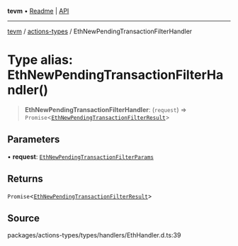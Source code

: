 **tevm** • [Readme](../../README.md) \| [API](../../modules.md)

***

[tevm](../../README.md) / [actions-types](../README.md) / EthNewPendingTransactionFilterHandler

# Type alias: EthNewPendingTransactionFilterHandler()

> **EthNewPendingTransactionFilterHandler**: (`request`) => `Promise`\<[`EthNewPendingTransactionFilterResult`](EthNewPendingTransactionFilterResult.md)\>

## Parameters

• **request**: [`EthNewPendingTransactionFilterParams`](EthNewPendingTransactionFilterParams.md)

## Returns

`Promise`\<[`EthNewPendingTransactionFilterResult`](EthNewPendingTransactionFilterResult.md)\>

## Source

packages/actions-types/types/handlers/EthHandler.d.ts:39
